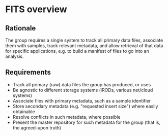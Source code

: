 # FITS overview

## Rationale

The group requires a single system to track all primary data files, associate them with samples, track relevant metadata, and allow retrieval of that data for specific applications, e.g. to build a manifest of files to go into an analysis.

## Requirements
* Track all primary (raw) data files the group has produced, or uses
* Be agnostic to different storage systems (iRODs, various net/cloud systems)
* Associate files with primary metadata, such as a sample identifier
* Store secondary metadata (e.g. "requested insert size") where easily obtainable
* Resolve conflicts in such metadata, where possible
* Present the master repository for such metadata for the group (that is, the agreed-upon truth)
